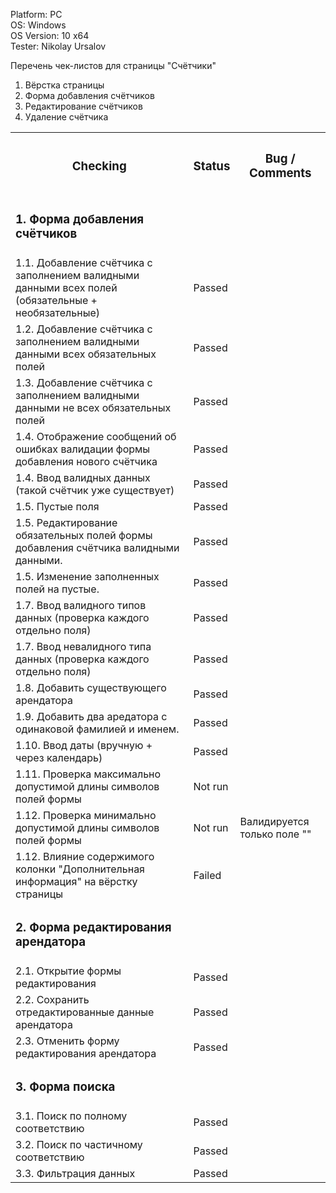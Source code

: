 




  Platform: PC<br>
  OS: Windows<br> 
  OS Version: 10 x64<br>
  Tester: Nikolay Ursalov<br>

Перечень чек-листов для страницы "Счётчики"
1. Вёрстка страницы
2. Форма добавления счётчиков
3. Редактирование счётчиков
4. Удаление счётчика

<table>

<tr>
  <th colspan="2"><h3>Checking</h3></th>
  <th><h3>Status</h3></th>
  <th><h3>Bug / Comments</h3></th>
</tr>

<tr>
  <td colspan="2"><h3>1. Форма добавления счётчиков</h3></td>
  <td></td>
  <td></td>
</tr>
<tr>
  <td colspan="2">1.1. Добавление счётчика с заполнением валидными данными всех полей (обязательные + необязательные)</td>
  <td>Passed</td>
  <td></td>
</tr>
<tr>
  <td colspan="2">1.2. Добавление счётчика с заполнением валидными данными всех обязательных полей</td>
  <td>Passed</td>
  <td></td>
</tr>
<tr>
  <td colspan="2">1.3. Добавление счётчика с заполнением валидными данными не всех обязательных полей</td>
  <td>Passed</td>
  <td></td>
</tr>
<tr>
  <td colspan="2">1.4. Отображение сообщений об ошибках валидации формы добавления нового счётчика</td>
  <td>Passed</td>
  <td></td>
</tr>



<tr>
  <td colspan="2">1.4. Ввод валидных данных (такой счётчик уже существует)</td>
  <td>Passed</td>
  <td></td>
</tr>
<tr>
  <td colspan="2">1.5. Пустые поля</td>
  <td>Passed</td>
  <td></td>
</tr>
<tr>
  <td colspan="2">1.5. Редактирование обязательных полей формы добавления счётчика валидными данными.</td>
  <td>Passed</td>
  <td></td>
</tr>
<tr>
  <td colspan="2">1.5. Изменение заполненных полей на пустые.</td>
  <td>Passed</td>
  <td></td>
</tr>



<tr>
  <td colspan="2">1.7. Ввод валидного типов данных (проверка каждого отдельно поля)</td>
  <td>Passed</td>
  <td></td>
</tr>
<tr>
  <td colspan="2">1.7. Ввод невалидного типа данных (проверка каждого отдельно поля)</td>
  <td>Passed</td>
  <td></td>
</tr>
<tr>
  <td colspan="2">1.8. Добавить существующего арендатора</td>
  <td>Passed</td>
  <td></td>
</tr>
<tr>
  <td colspan="2">1.9. Добавить два аредатора с одинаковой фамилией и именем.</td>
  <td>Passed</td>
  <td></td>
</tr>
<tr>
  <td colspan="2">1.10. Ввод даты (вручную + через календарь)</td>
  <td>Passed</td>
  <td></td>
</tr>
<tr>
  <td colspan="2">1.11. Проверка максимально допустимой длины символов полей формы</td>
  <td>Not run</td>
  <td></td>
</tr>
<tr>
  <td colspan="2">1.12. Проверка минимально допустимой длины символов полей формы</td>
  <td>Not run</td>
  <td>Валидируется только поле ""</td>
</tr>

<tr>
  <td colspan="2">1.12. Влияние содержимого колонки "Дополнительная информация" на вёрстку страницы</td>
  <td>Failed</td>
  <td></td>
</tr>

<tr>
  <td colspan="2"><h3>2. Форма редактирования арендатора</h3></td>
  <td></td>
  <td></td>
</tr>
<tr>
  <td colspan="2">2.1. Открытие формы редактирования</td>
  <td>Passed</td>
  <td></td>
</tr>
<tr>
  <td colspan="2">2.2. Сохранить отредактированные данные арендатора</td>
  <td>Passed</td>
  <td></td>
</tr>
<tr>
  <td colspan="2">2.3. Отменить форму редактирования арендатора</td>
  <td>Passed</td>
  <td></td>
</tr>

<tr>
  <td colspan="2"><h3>3. Форма поиска</h3></td>
  <td></td>
  <td></td>
</tr>
<tr>
  <td colspan="2">3.1. Поиск по полному соответствию</td>
  <td>Passed</td>
  <td></td>
</tr>
<tr>
  <td colspan="2">3.2. Поиск по частичному соответствию</td>
  <td>Passed</td>
  <td></td>
</tr>
<tr>
  <td colspan="2">3.3. Фильтрация данных</td>
  <td>Passed</td>
  <td></td>
</tr>

</table>


